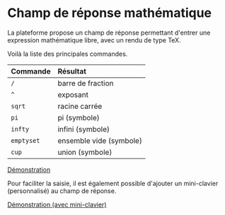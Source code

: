 # Champ de réponse mathématique

La plateforme propose un champ de réponse permettant d'entrer une expression mathématique libre, avec un rendu de type TeX.

Voilà la liste des principales commandes.

| Commande | Résultat |
|:-------- | :--------|
| `/` | barre de fraction |
|`^` | exposant |
|`sqrt` | racine carrée |
|`pi` | pi (symbole) |
|`infty` | infini (symbole) |
|`emptyset` | ensemble vide (symbole) |
|`cup` | union (symbole) |

[Démonstration](https://pl.u-pem.fr/filebrowser/demo/46023/)

Pour faciliter la saisie, il est également possible d'ajouter un mini-clavier (personnalisé) au champ de réponse.

[Démonstration (avec mini-clavier)](https://pl.u-pem.fr/filebrowser/demo/46024/)
